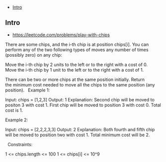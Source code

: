 - [Intro](#intro)

## Intro

- https://leetcode.com/problems/play-with-chips

There are some chips, and the i-th chip is at position chips[i].
You can perform any of the two following types of moves any number of times (possibly zero) on any chip:

Move the i-th chip by 2 units to the left or to the right with a cost of 0.
Move the i-th chip by 1 unit to the left or to the right with a cost of 1.

There can be two or more chips at the same position initially.
Return the minimum cost needed to move all the chips to the same position (any position).
 
Example 1:

Input: chips = [1,2,3]
Output: 1
Explanation: Second chip will be moved to positon 3 with cost 1. First chip will be moved to position 3 with cost 0. Total cost is 1.

Example 2:

Input: chips = [2,2,2,3,3]
Output: 2
Explanation: Both fourth and fifth chip will be moved to position two with cost 1. Total minimum cost will be 2.

 
Constraints:

1 <= chips.length <= 100
1 <= chips[i] <= 10^9


